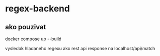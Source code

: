 ﻿# regex-backend

## ako pouzivat


docker compose up --build


vysledok hladaneho regexu ako rest api response na localhost/api/match
